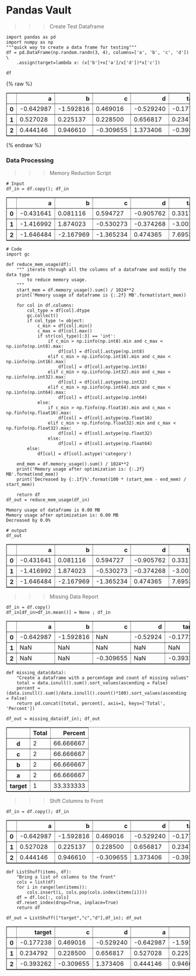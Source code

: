 
# Pandas Vault

>>>Create Test Dataframe


```
import pandas as pd
import numpy as np
"""quick way to create a data frame for testing""" 
df = pd.DataFrame(np.random.randn(3, 4), columns=['a', 'b', 'c', 'd']) \
    .assign(target=lambda x: (x['b']+x['a']/x['d'])*x['c'])

```


```
df
```



{% raw %}
<div>
<style scoped>
    .dataframe tbody tr th:only-of-type {
        vertical-align: middle;
    }

    .dataframe tbody tr th {
        vertical-align: top;
    }

    .dataframe thead th {
        text-align: right;
    }
</style>
<table border="1" class="dataframe">
  <thead>
    <tr style="text-align: right;">
      <th></th>
      <th>a</th>
      <th>b</th>
      <th>c</th>
      <th>d</th>
      <th>target</th>
    </tr>
  </thead>
  <tbody>
    <tr>
      <th>0</th>
      <td>-0.642987</td>
      <td>-1.592816</td>
      <td>0.469016</td>
      <td>-0.529240</td>
      <td>-0.177238</td>
    </tr>
    <tr>
      <th>1</th>
      <td>0.527028</td>
      <td>0.225137</td>
      <td>0.228500</td>
      <td>0.656817</td>
      <td>0.234792</td>
    </tr>
    <tr>
      <th>2</th>
      <td>0.444146</td>
      <td>0.946610</td>
      <td>-0.309655</td>
      <td>1.373406</td>
      <td>-0.393262</td>
    </tr>
  </tbody>
</table>
</div>
{% endraw %}


### **Data Processing**

>>> Memory Reduction Script


```
# Input
df_in = df.copy(); df_in
```




<div>
<style scoped>
    .dataframe tbody tr th:only-of-type {
        vertical-align: middle;
    }

    .dataframe tbody tr th {
        vertical-align: top;
    }

    .dataframe thead th {
        text-align: right;
    }
</style>
<table border="1" class="dataframe">
  <thead>
    <tr style="text-align: right;">
      <th></th>
      <th>a</th>
      <th>b</th>
      <th>c</th>
      <th>d</th>
      <th>target</th>
    </tr>
  </thead>
  <tbody>
    <tr>
      <th>0</th>
      <td>-0.431641</td>
      <td>0.081116</td>
      <td>0.594727</td>
      <td>-0.905762</td>
      <td>0.331787</td>
    </tr>
    <tr>
      <th>1</th>
      <td>-1.416992</td>
      <td>1.874023</td>
      <td>-0.530273</td>
      <td>-0.374268</td>
      <td>-3.001953</td>
    </tr>
    <tr>
      <th>2</th>
      <td>-1.646484</td>
      <td>-2.167969</td>
      <td>-1.365234</td>
      <td>0.474365</td>
      <td>7.695312</td>
    </tr>
  </tbody>
</table>
</div>




```
# Code
import gc

def reduce_mem_usage(df):
    """ iterate through all the columns of a dataframe and modify the data type
        to reduce memory usage.        
    """
    start_mem = df.memory_usage().sum() / 1024**2
    print('Memory usage of dataframe is {:.2f} MB'.format(start_mem))
    
    for col in df.columns:
        col_type = df[col].dtype
        gc.collect()
        if col_type != object:
            c_min = df[col].min()
            c_max = df[col].max()
            if str(col_type)[:3] == 'int':
                if c_min > np.iinfo(np.int8).min and c_max < np.iinfo(np.int8).max:
                    df[col] = df[col].astype(np.int8)
                elif c_min > np.iinfo(np.int16).min and c_max < np.iinfo(np.int16).max:
                    df[col] = df[col].astype(np.int16)
                elif c_min > np.iinfo(np.int32).min and c_max < np.iinfo(np.int32).max:
                    df[col] = df[col].astype(np.int32)
                elif c_min > np.iinfo(np.int64).min and c_max < np.iinfo(np.int64).max:
                    df[col] = df[col].astype(np.int64)  
            else:
                if c_min > np.finfo(np.float16).min and c_max < np.finfo(np.float16).max:
                    df[col] = df[col].astype(np.float16)
                elif c_min > np.finfo(np.float32).min and c_max < np.finfo(np.float32).max:
                    df[col] = df[col].astype(np.float32)
                else:
                    df[col] = df[col].astype(np.float64)
        else:
            df[col] = df[col].astype('category')

    end_mem = df.memory_usage().sum() / 1024**2
    print('Memory usage after optimization is: {:.2f} MB'.format(end_mem))
    print('Decreased by {:.1f}%'.format(100 * (start_mem - end_mem) / start_mem))
    
    return df
df_out = reduce_mem_usage(df_in)
```

    Memory usage of dataframe is 0.00 MB
    Memory usage after optimization is: 0.00 MB
    Decreased by 0.0%



```
# output
df_out
```




<div>
<style scoped>
    .dataframe tbody tr th:only-of-type {
        vertical-align: middle;
    }

    .dataframe tbody tr th {
        vertical-align: top;
    }

    .dataframe thead th {
        text-align: right;
    }
</style>
<table border="1" class="dataframe">
  <thead>
    <tr style="text-align: right;">
      <th></th>
      <th>a</th>
      <th>b</th>
      <th>c</th>
      <th>d</th>
      <th>target</th>
    </tr>
  </thead>
  <tbody>
    <tr>
      <th>0</th>
      <td>-0.431641</td>
      <td>0.081116</td>
      <td>0.594727</td>
      <td>-0.905762</td>
      <td>0.331787</td>
    </tr>
    <tr>
      <th>1</th>
      <td>-1.416992</td>
      <td>1.874023</td>
      <td>-0.530273</td>
      <td>-0.374268</td>
      <td>-3.001953</td>
    </tr>
    <tr>
      <th>2</th>
      <td>-1.646484</td>
      <td>-2.167969</td>
      <td>-1.365234</td>
      <td>0.474365</td>
      <td>7.695312</td>
    </tr>
  </tbody>
</table>
</div>



>>> Missing Data Report


```
df_in = df.copy()
df_in[df_in>df_in.mean()] = None ; df_in
```




<div>
<style scoped>
    .dataframe tbody tr th:only-of-type {
        vertical-align: middle;
    }

    .dataframe tbody tr th {
        vertical-align: top;
    }

    .dataframe thead th {
        text-align: right;
    }
</style>
<table border="1" class="dataframe">
  <thead>
    <tr style="text-align: right;">
      <th></th>
      <th>a</th>
      <th>b</th>
      <th>c</th>
      <th>d</th>
      <th>target</th>
    </tr>
  </thead>
  <tbody>
    <tr>
      <th>0</th>
      <td>-0.642987</td>
      <td>-1.592816</td>
      <td>NaN</td>
      <td>-0.52924</td>
      <td>-0.177238</td>
    </tr>
    <tr>
      <th>1</th>
      <td>NaN</td>
      <td>NaN</td>
      <td>NaN</td>
      <td>NaN</td>
      <td>NaN</td>
    </tr>
    <tr>
      <th>2</th>
      <td>NaN</td>
      <td>NaN</td>
      <td>-0.309655</td>
      <td>NaN</td>
      <td>-0.393262</td>
    </tr>
  </tbody>
</table>
</div>




```
def missing_data(data):
    "Create a dataframe with a percentage and count of missing values"
    total = data.isnull().sum().sort_values(ascending = False)
    percent = (data.isnull().sum()/data.isnull().count()*100).sort_values(ascending = False)
    return pd.concat([total, percent], axis=1, keys=['Total', 'Percent'])

df_out = missing_data(df_in); df_out
```




<div>
<style scoped>
    .dataframe tbody tr th:only-of-type {
        vertical-align: middle;
    }

    .dataframe tbody tr th {
        vertical-align: top;
    }

    .dataframe thead th {
        text-align: right;
    }
</style>
<table border="1" class="dataframe">
  <thead>
    <tr style="text-align: right;">
      <th></th>
      <th>Total</th>
      <th>Percent</th>
    </tr>
  </thead>
  <tbody>
    <tr>
      <th>d</th>
      <td>2</td>
      <td>66.666667</td>
    </tr>
    <tr>
      <th>c</th>
      <td>2</td>
      <td>66.666667</td>
    </tr>
    <tr>
      <th>b</th>
      <td>2</td>
      <td>66.666667</td>
    </tr>
    <tr>
      <th>a</th>
      <td>2</td>
      <td>66.666667</td>
    </tr>
    <tr>
      <th>target</th>
      <td>1</td>
      <td>33.333333</td>
    </tr>
  </tbody>
</table>
</div>



>>> Shift Columns to Front


```
df_in = df.copy(); df_in
```




<div>
<style scoped>
    .dataframe tbody tr th:only-of-type {
        vertical-align: middle;
    }

    .dataframe tbody tr th {
        vertical-align: top;
    }

    .dataframe thead th {
        text-align: right;
    }
</style>
<table border="1" class="dataframe">
  <thead>
    <tr style="text-align: right;">
      <th></th>
      <th>a</th>
      <th>b</th>
      <th>c</th>
      <th>d</th>
      <th>target</th>
    </tr>
  </thead>
  <tbody>
    <tr>
      <th>0</th>
      <td>-0.642987</td>
      <td>-1.592816</td>
      <td>0.469016</td>
      <td>-0.529240</td>
      <td>-0.177238</td>
    </tr>
    <tr>
      <th>1</th>
      <td>0.527028</td>
      <td>0.225137</td>
      <td>0.228500</td>
      <td>0.656817</td>
      <td>0.234792</td>
    </tr>
    <tr>
      <th>2</th>
      <td>0.444146</td>
      <td>0.946610</td>
      <td>-0.309655</td>
      <td>1.373406</td>
      <td>-0.393262</td>
    </tr>
  </tbody>
</table>
</div>




```
def ListShuff(items, df):
    "Bring a list of columns to the front"
    cols = list(df)
    for i in range(len(items)):
        cols.insert(i, cols.pop(cols.index(items[i])))
    df = df.loc[:, cols]
    df.reset_index(drop=True, inplace=True)
    return df

df_out = ListShuff(["target","c","d"],df_in); df_out
```




<div>
<style scoped>
    .dataframe tbody tr th:only-of-type {
        vertical-align: middle;
    }

    .dataframe tbody tr th {
        vertical-align: top;
    }

    .dataframe thead th {
        text-align: right;
    }
</style>
<table border="1" class="dataframe">
  <thead>
    <tr style="text-align: right;">
      <th></th>
      <th>target</th>
      <th>c</th>
      <th>d</th>
      <th>a</th>
      <th>b</th>
    </tr>
  </thead>
  <tbody>
    <tr>
      <th>0</th>
      <td>-0.177238</td>
      <td>0.469016</td>
      <td>-0.529240</td>
      <td>-0.642987</td>
      <td>-1.592816</td>
    </tr>
    <tr>
      <th>1</th>
      <td>0.234792</td>
      <td>0.228500</td>
      <td>0.656817</td>
      <td>0.527028</td>
      <td>0.225137</td>
    </tr>
    <tr>
      <th>2</th>
      <td>-0.393262</td>
      <td>-0.309655</td>
      <td>1.373406</td>
      <td>0.444146</td>
      <td>0.946610</td>
    </tr>
  </tbody>
</table>
</div>


